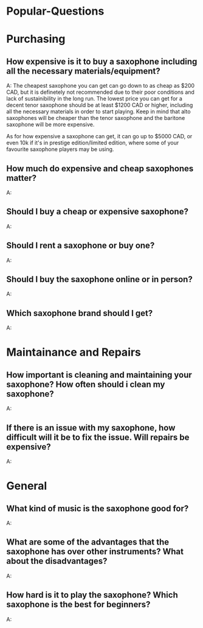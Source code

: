 # Popular-Questions

# Purchasing 

## How expensive is it to buy a saxophone including all the necessary materials/equipment?
A:  The cheapest saxophone you can get can go down to as cheap as $200 CAD, but it is definetely not recommended due to their poor conditions and lack of sustainibility in the long run. The lowest price you can get for a decent tenor saxophone should be at least $1200 CAD or higher, including all the necessary materials in order to start playing. Keep in mind that alto saxophones will be cheaper than the tenor saxophone and the baritone saxophone will be more expensive.

As for how expensive a saxophone can get, it can go up to $5000 CAD, or even 10k if it's in prestige edition/limited edition, where some of your favourite saxophone players may be using.
## How much do expensive and cheap saxophones matter?
A:
## Should I buy a cheap or expensive saxophone?
A:
## Should I rent a saxophone or buy one?
A:
## Should I buy the saxophone online or in person?
A:
## Which saxophone brand should I get?
A:



# Maintainance and Repairs

## How important is cleaning and maintaining your saxophone? How often should i clean my saxophone?
A:
## If there is an issue with my saxophone, how difficult will it be to fix the issue. Will repairs be expensive?
A:



# General

## What kind of music is the saxophone good for? 
A:
## What are some of the advantages that the saxophone has over other instruments? What about the disadvantages?
A:
## How hard is it to play the saxophone? Which saxophone is the best for beginners?
A:

